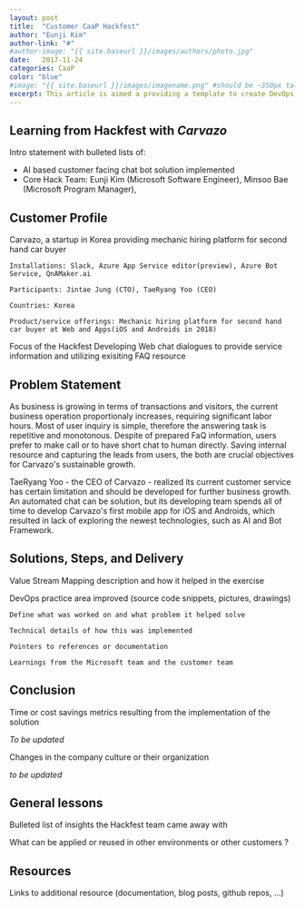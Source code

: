 ```yaml
---
layout: post
title:  "Customer CaaP Hackfest"
author: "Eunji Kim"
author-link: "#"
#author-image: "{{ site.baseurl }}/images/authors/photo.jpg"
date:   2017-11-24
categories: CaaP
color: "blue"
#image: "{{ site.baseurl }}/images/imagename.png" #should be ~350px tall
excerpt: This article is aimed a providing a template to create DevOps Hackfest articles.
---
```


## Learning from Hackfest with *Carvazo* ##

Intro statement with bulleted lists of:

- AI based customer facing chat bot solution implemented 
- Core Hack Team: Eunji Kim (Microsoft Software Engineer), Minsoo Bae (Microsoft Program Manager), 
 
## Customer Profile ##
Carvazo, a startup in Korea providing mechanic hiring platform for second hand car buyer

	Installations: Slack, Azure App Service editor(preview), Azure Bot Service, QnAMaker.ai 

	Participants: Jintae Jung (CTO), TaeRyang Yoo (CEO)

	Countries: Korea

	Product/service offerings: Mechanic hiring platform for second hand car buyer at Web and Apps(iOS and Androids in 2018)

Focus of the Hackfest
	Developing Web chat dialogues to provide service information and utilizing exisiting FAQ resource
 
## Problem Statement ##


As business is growing in terms of transactions and visitors, the current business operation proportionaly increases, requiring significant labor hours. Most of user inquiry is simple, therefore the answering task is repetitive and monotonous. Despite of prepared FaQ information, users prefer to make call or to have short chat to human directly. Saving internal resource and capturing the leads from users, the both are crucial objectives for Carvazo's sustainable growth. 

TaeRyang Yoo - the CEO of Carvazo - realized its current customer service has certain limitation and should be developed for further business growth. An automated chat can be solution, but its developing team spends all of time to develop Carvazo's first mobile app for iOS and Androids, which resulted in lack of exploring the newest technologies, such as AI and Bot Framework. 
 
## Solutions, Steps, and Delivery ##


Value Stream Mapping description and how it helped in the exercise


DevOps practice area improved (source code snippets, pictures, drawings)

	Define what was worked on and what problem it helped solve

	Technical details of how this was implemented
	
	Pointers to references or documentation 
	
	Learnings from the Microsoft team and the customer team
 
## Conclusion ##

Time or cost savings metrics resulting from the implementation of the solution

*To be updated*

Changes in the company culture or their organization

*to be updated*

## General lessons ##
Bulleted list of insights the Hackfest team came away with

What can be applied or reused in other environments or other customers ?

## Resources ##
Links to additional resource (documentation, blog posts, github repos, ...)
